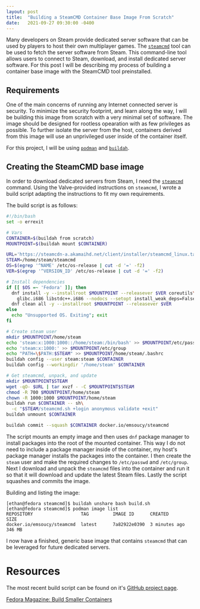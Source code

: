```yaml
---
layout: post
title:  "Building a SteamCMD Container Base Image From Scratch"
date:   2021-09-27 09:30:00 -0400
---
```

Many developers on Steam provide dedicated server software that can be used by players to host their own multiplayer games.
The [```steamcmd```](https://developer.valvesoftware.com/wiki/SteamCMD) tool can be used to fetch the server software from Steam.
This command-line tool allows users to connect to Steam, download, and install dedicated server software.
For this post I will be describing my process of building a container base image with the SteamCMD tool preinstalled.

## Requirements
One of the main concerns of running any Internet connected server is security.
To minimize the security footprint, and learn along the way, I will be building this image from scratch with a very minimal set of software.
The image should be designed for rootless opearation with as few privileges as possible.
To further isolate the server from the host, containers derived from this image will use an unprivileged user inside of the container itself.

For this project, I will be using [```podman```](https://podman.io/) and [```buildah```](https://buildah.io/).

## Creating the SteamCMD base image
In order to download dedicated servers from Steam, I need the [```steamcmd```](https://developer.valvesoftware.com/wiki/SteamCMD) command.
Using the Valve-provided instructions on ```steamcmd```, I wrote a build script adapting the instructions to fit my own requirements.

The build script is as follows:
```bash
#!/bin/bash
set -o errexit

# Vars
CONTAINER=$(buildah from scratch)
MOUNTPOINT=$(buildah mount $CONTAINER)

URL='https://steamcdn-a.akamaihd.net/client/installer/steamcmd_linux.tar.gz'
STEAM=/home/steam/steamcmd
OS=$(egrep '^NAME' /etc/os-release | cut -d '=' -f2)
VER=$(egrep '^VERSION_ID' /etc/os-release | cut -d '=' -f2)

# Install dependencies
if [[ $OS =~ 'Fedora' ]]; then
  dnf install -y --installroot $MOUNTPOINT --releasever $VER coreutils\
    glibc.i686 libstdc++.i686 --nodocs --setopt install_weak_deps=False
  dnf clean all -y --installroot $MOUNTPOINT --releasever $VER
else
  echo "Unsupported OS. Exiting"; exit
fi

# Create steam user
mkdir $MOUNTPOINT/home/steam
echo 'steam:x:1000:1000::/home/steam:/bin/bash' >> $MOUNTPOINT/etc/passwd
echo 'steam:x:1000:' >> $MOUNTPOINT/etc/group
echo "PATH=\$PATH:$STEAM" >> $MOUNTPOINT/home/steam/.bashrc
buildah config --user steam:steam $CONTAINER
buildah config --workingdir '/home/steam' $CONTAINER

# Get steamcmd, unpack, and update
mkdir $MOUNTPOINT$STEAM
wget -qO- $URL | tar xvzf - -C $MOUNTPOINT$STEAM
chmod -R 700 $MOUNTPOINT/home/steam
chown -R 1000:1000 $MOUNTPOINT/home/steam
buildah run $CONTAINER -- sh\
  -c "$STEAM/steamcmd.sh +login anonymous validate +exit"
buildah unmount $CONTAINER

buildah commit --squash $CONTAINER docker.io/emsoucy/steamcmd
```
The script mounts an empty image and then uses ```dnf``` package manager to install packages into the root of the mounted container.
This way I do not need to include a package manager inside of the container, my host's package manager installs the packages into the container.
I then create the ```steam``` user and make the required changes to ```/etc/passwd``` and ```/etc/group```.
Next I download and unpack the ```steamcmd``` files into the container and run it so that it will download and update the latest Steam files.
Lastly the script squashes and commits the image.

Building and listing the image:
```
[ethan@fedora steamcmd]$ buildah unshare bash build.sh 
[ethan@fedora steamcmd]$ podman image list
REPOSITORY                  TAG         IMAGE ID      CREATED        SIZE
docker.io/emsoucy/steamcmd  latest      7a82922e0390  3 minutes ago  346 MB
```
I now have a finished, generic base image that contains ```steamcmd``` that can be leveraged for future dedicated servers.

# Resources
The most recent build script can be found on it's [GitHub project page](https://github.com/emsoucy/steamcmd).

[Fedora Magazine: Build Smaller Containers](https://fedoramagazine.org/build-smaller-containers/)

